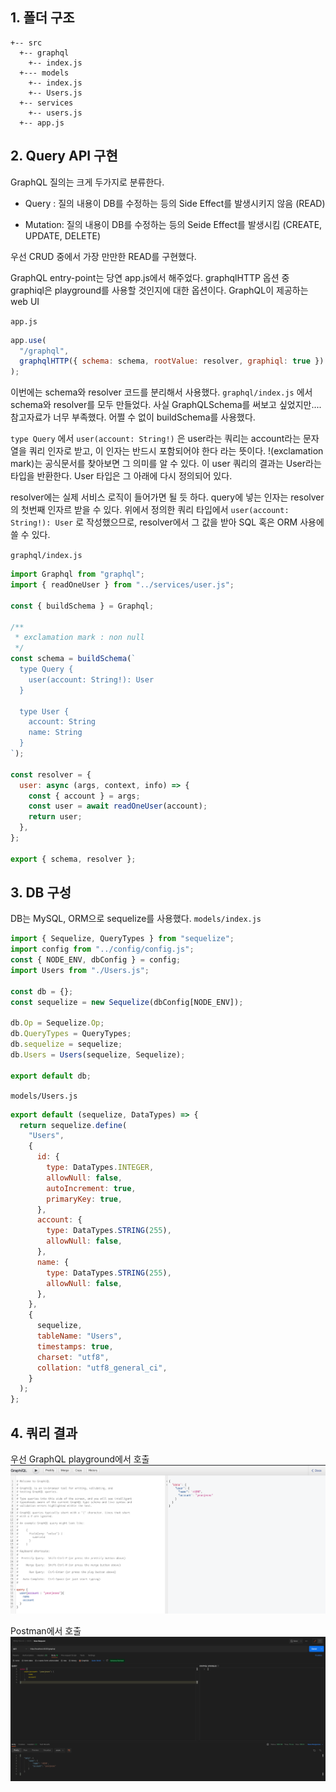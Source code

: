 ## 1. 폴더 구조

```
+-- src
  +-- graphql
    +-- index.js
  +--- models
    +-- index.js
    +-- Users.js
  +-- services
    +-- users.js
  +-- app.js
```

## 2. Query API 구현

GraphQL 질의는 크게 두가지로 분류한다.

- Query : 질의 내용이 DB를 수정하는 등의 Side Effect를 발생시키지 않음 (READ)

- Mutation: 질의 내용이 DB를 수정하는 등의 Seide Effect를 발생시킴 (CREATE, UPDATE, DELETE)

우선 CRUD 중에서 가장 만만한 READ를 구현했다.

GraphQL entry-point는 당연 app.js에서 해주었다.
graphqlHTTP 옵션 중 graphiql은 playground를 사용할 것인지에 대한 옵션이다. GraphQL이 제공하는 web UI

`app.js`

```jsx
app.use(
  "/graphql",
  graphqlHTTP({ schema: schema, rootValue: resolver, graphiql: true })
);
```

이번에는 schema와 resolver 코드를 분리해서 사용했다. `graphql/index.js` 에서 schema와 resolver를 모두 만들었다.
사실 GraphQLSchema를 써보고 싶었지만.... 참고자료가 너무 부족했다. 어쩔 수 없이 buildSchema를 사용했다.

`type Query` 에서 `user(account: String!)` 은 user라는 쿼리는 account라는 문자열을 쿼리 인자로 받고, 이 인자는 반드시 포함되어야 한다 라는 뜻이다. !(exclamation mark)는 공식문서를 찾아보면 그 의미를 알 수 있다.
이 user 쿼리의 결과는 User라는 타입을 반환한다. User 타입은 그 아래에 다시 정의되어 있다.

resolver에는 실제 서비스 로직이 들어가면 될 듯 하다. query에 넣는 인자는 resolver의 첫번째 인자르 받을 수 있다.
위에서 정의한 쿼리 타입에서 `user(account: String!): User` 로 작성했으므로, resolver에서 그 값을 받아 SQL 혹은 ORM 사용에 쓸 수 있다.

`graphql/index.js`

```jsx
import Graphql from "graphql";
import { readOneUser } from "../services/user.js";

const { buildSchema } = Graphql;

/**
 * exclamation mark : non null
 */
const schema = buildSchema(`
  type Query {
    user(account: String!): User
  }

  type User {
    account: String
    name: String
  }
`);

const resolver = {
  user: async (args, context, info) => {
    const { account } = args;
    const user = await readOneUser(account);
    return user;
  },
};

export { schema, resolver };
```

## 3. DB 구성

DB는 MySQL, ORM으로 sequelize를 사용했다.
`models/index.js`

```jsx
import { Sequelize, QueryTypes } from "sequelize";
import config from "../config/config.js";
const { NODE_ENV, dbConfig } = config;
import Users from "./Users.js";

const db = {};
const sequelize = new Sequelize(dbConfig[NODE_ENV]);

db.Op = Sequelize.Op;
db.QueryTypes = QueryTypes;
db.sequelize = sequelize;
db.Users = Users(sequelize, Sequelize);

export default db;
```

`models/Users.js`

```jsx
export default (sequelize, DataTypes) => {
  return sequelize.define(
    "Users",
    {
      id: {
        type: DataTypes.INTEGER,
        allowNull: false,
        autoIncrement: true,
        primaryKey: true,
      },
      account: {
        type: DataTypes.STRING(255),
        allowNull: false,
      },
      name: {
        type: DataTypes.STRING(255),
        allowNull: false,
      },
    },
    {
      sequelize,
      tableName: "Users",
      timestamps: true,
      charset: "utf8",
      collation: "utf8_general_ci",
    }
  );
};
```

## 4. 쿼리 결과

우선 GraphQL playground에서 호출
![쿼리 결과](../imgs/%EC%8A%A4%ED%81%AC%EB%A6%B0%EC%83%B7%202022-05-15%20%EC%98%A4%ED%9B%84%204.03.39.png)

Postman에서 호출
![포스트맨 호출 결과](../imgs/%EC%8A%A4%ED%81%AC%EB%A6%B0%EC%83%B7%202022-05-15%20%EC%98%A4%ED%9B%84%204.21.31.png)
